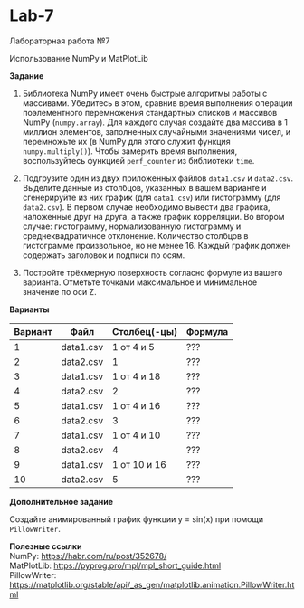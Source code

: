 # Lab-7
Лабораторная работа №7

Использование NumPy и MatPlotLib

**Задание**

1. Библиотека NumPy имеет очень быстрые алгоритмы работы с массивами. Убедитесь в этом, сравнив время выполнения операции поэлементного перемножения стандартных списков
и массивов NumPy (```numpy.array```). Для каждого случая создайте два массива в 1 миллион элементов, заполненных случайными значениями чисел, и перемножьте их (в NumPy 
для этого служит функция ```numpy.multiply()```). Чтобы замерить время выполнения, воспользуйтесь функцией ```perf_counter``` из библиотеки ```time```.

2. Подгрузите один из двух приложенных файлов ```data1.csv``` и ```data2.csv```. Выделите данные из столбцов, указанных в вашем варианте и сгенерируйте из них график
(для ```data1.csv```) или гистограмму (для ```data2.csv```). В первом случае необходимо вывести два графика, наложенные друг на друга, а также график корреляции.
Во втором случае: гистограмму, нормализованную гистограмму и среднеквадратичное отклонение. Количество столбцов в гистограмме произвольное, но не менее 16. Каждый график должен содержать заголовок и подписи по осям.

3. Постройте трёхмерную поверхность согласно формуле из вашего варианта. Отметьте точками максимальное и минимальное значение по оси Z.

**Варианты**

| Вариант | Файл | Столбец(-цы) | Формула |
| ------- | ---- | ------------ | ------- |
| 1 | data1.csv | 1 от 4 и 5 | ??? |
| 2 | data2.csv | 1 | ??? |
| 3 | data1.csv | 1 от 4 и 18 | ??? |
| 4 | data2.csv | 2 | ??? |
| 5 | data1.csv | 1 от 4 и 16 | ??? |
| 6 | data2.csv | 3 | ??? |
| 7 | data1.csv | 1 от 4 и 10 | ??? |
| 8 | data2.csv | 4 | ??? |
| 9 | data1.csv | 1 от 10 и 16 | ??? |
| 10 | data2.csv | 5 | ??? |


**Дополнительное задание**

Создайте анимированный график функции y = sin(x) при помощи ```PillowWriter```.

**Полезные ссылки**  
NumPy:          https://habr.com/ru/post/352678/  
MatPlotLib:     https://pyprog.pro/mpl/mpl_short_guide.html  
PillowWriter:   https://matplotlib.org/stable/api/_as_gen/matplotlib.animation.PillowWriter.html  
